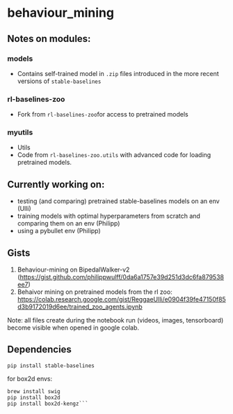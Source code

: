 # behaviour_mining

## Notes on modules:
### models
- Contains self-trained model in `.zip` files introduced in the more recent versions of `stable-baselines`
### rl-baselines-zoo
- Fork from `rl-baselines-zoo`for access to pretrained models
### myutils
- Utils
- Code from `rl-baselines-zoo.utils` with advanced code for loading pretrained models.

## Currently working on:
- testing (and comparing) pretrained stable-baselines models on an env (Ulli)
- training models with optimal hyperparameters from scratch and comparing them on an env (Philipp)
- using a pybullet env (Philipp)

## Gists

1. Behaviour-mining on BipedalWalker-v2 (https://gist.github.com/philippwulff/0da6a1757e39d251d3dc6fa879538ee7)
2. Behaivor mining on pretrained models from the rl zoo:
https://colab.research.google.com/gist/ReggaeUlli/e0904f39fe47150f85d3b9172019d6ee/trained_zoo_agents.ipynb

Note: all files create during the notebook run (videos, images, tensorboard) become visible when opened in google colab.

## Dependencies

```
pip install stable-baselines
```

for box2d envs:
```
brew install swig
pip install box2d
pip install box2d-kengz```
